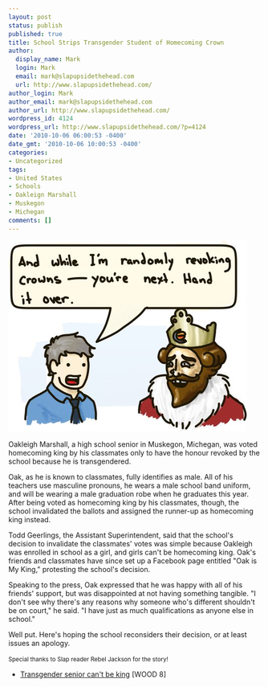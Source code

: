 ```yaml
---
layout: post
status: publish
published: true
title: School Strips Transgender Student of Homecoming Crown
author:
  display_name: Mark
  login: Mark
  email: mark@slapupsidethehead.com
  url: http://www.slapupsidethehead.com/
author_login: Mark
author_email: mark@slapupsidethehead.com
author_url: http://www.slapupsidethehead.com/
wordpress_id: 4124
wordpress_url: http://www.slapupsidethehead.com/?p=4124
date: '2010-10-06 06:00:53 -0400'
date_gmt: '2010-10-06 10:00:53 -0400'
categories:
- Uncategorized
tags:
- United States
- Schools
- Oakleign Marshall
- Muskegon
- Michegan
comments: []
---
```

![The creepy burger king mascot gets his crown revoked.](/wp-content/media/2010/10/creepy-burger-king.jpg "Seriously, this guy gets to be a king and Oak doesn't?")

Oakleigh Marshall, a high school senior in Muskegon, Michegan, was voted homecoming king by his classmates only to have the honour revoked by the school because he is transgendered.

Oak, as he is known to classmates, fully identifies as male. All of his teachers use masculine pronouns, he wears a male school band uniform, and will be wearing a male graduation robe when he graduates this year. After being voted as homecoming king by his classmates, though, the school invalidated the ballots and assigned the runner-up as homecoming king instead.

Todd Geerlings, the Assistant Superintendent, said that the school's decision to invalidate the classmates' votes was simple because Oakleigh was enrolled in school as a girl, and girls can't be homecoming king. Oak's friends and classmates have since set up a Facebook page entitled "Oak is My King," protesting the school's decision.

Speaking to the press, Oak expressed that he was happy with all of his friends' support, but was disappointed at not having something tangible. "I don't see why there's any reasons why someone who's different shouldn't be on court," he said. "I have just as much qualifications as anyone else in school."

Well put. Here's hoping the school reconsiders their decision, or at least issues an apology.

<small>Special thanks to Slap reader Rebel Jackson for the story!</small>

- [Transgender senior can't be king](http://www.woodtv.com/dpp/news/local/muskegon_county/No-'king'-title-for-transgender-senior) [WOOD 8]
